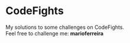 # CodeFights
My solutions to some challenges on CodeFights.  
Feel free to challenge me: **marioferreira**
